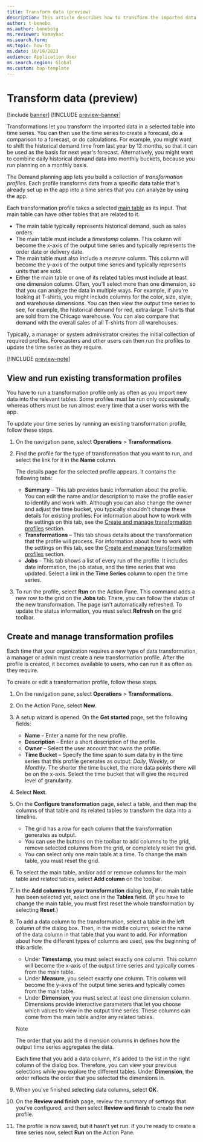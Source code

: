 ```yaml
---
title: Transform data (preview)
description: This article describes how to transform the imported data in a selected table into time series. You can then use the time series to create a forecast, do a comparison to a forecast, or do calculations.
author: t-benebo
ms.author: benebotg
ms.reviewer: kamaybac
ms.search.form:
ms.topic: how-to
ms.date: 10/19/2023
audience: Application User
ms.search.region: Global
ms.custom: bap-template
---
```


# Transform data (preview)

[!include [banner](../includes/banner.md)]
[!INCLUDE [preview-banner](../includes/preview-banner.md)]

<!-- KFM: Preview until further notice -->

Transformations let you transform the imported data in a selected table into time series. You can then use the time series to create a forecast, do a comparison to a forecast, or do calculations. For example, you might want to shift the historical demand time from last year by 12 months, so that it can be used as the basis for next year's forecast. Alternatively, you might want to combine daily historical demand data into monthly buckets, because you run planning on a monthly basis.

The Demand planning app lets you build a collection of *transformation profiles*. Each profile transforms data from a specific data table that's already set up in the app into a time series that you can analyze by using the app.

Each transformation profile takes a selected [main table](tables.md) as its input. That main table can have other tables that are related to it.

- The main table typically represents historical demand, such as sales orders.
- The main table must include a *timestamp* column. This column will become the x-axis of the output time series and typically represents the order date or delivery date.
- The main table must also include a *measure* column. This column will become the y-axis of the output time series and typically represents units that are sold.
- Either the main table or one of its related tables must include at least one dimension column. Often, you'll select more than one dimension, so that you can analyze the data in multiple ways. For example, if you're looking at T-shirts, you might include columns for the color, size, style, and warehouse dimensions. You can then view the output time series to see, for example, the historical demand for red, extra-large T-shirts that are sold from the Chicago warehouse. You can also compare that demand with the overall sales of all T-shirts from all warehouses.

Typically, a manager or system administrator creates the initial collection of required profiles. Forecasters and other users can then run the profiles to update the time series as they require.

[!INCLUDE [preview-note](../includes/preview-note.md)]

## View and run existing transformation profiles

You have to run a transformation profile only as often as you import new data into the relevant tables. Some profiles must be run only occasionally, whereas others must be run almost every time that a user works with the app.

To update your time series by running an existing transformation profile, follow these steps.

1. On the navigation pane, select **Operations** \> **Transformations**.
1. Find the profile for the type of transformation that you want to run, and select the link for it in the **Name** column.

    The details page for the selected profile appears. It contains the following tabs:

    - **Summary** – This tab provides basic information about the profile. You can edit the name and/or description to make the profile easier to identify and work with. Although you can also change the owner and adjust the time bucket, you typically shouldn't change these details for existing profiles. For information about how to work with the settings on this tab, see the [Create and manage transformation profiles](#create-transformation-profiles) section.
    - **Transformations** – This tab shows details about the transformation that the profile will process. For information about how to work with the settings on this tab, see the [Create and manage transformation profiles](#create-transformation-profiles) section.
    - **Jobs** – This tab shows a list of every run of the profile. It includes date information, the job status, and the time series that was updated. Select a link in the **Time Series** column to open the time series.

1. To run the profile, select **Run** on the Action Pane. This command adds a new row to the grid on the **Jobs** tab. There, you can follow the status of the new transformation. The page isn't automatically refreshed. To update the status information, you must select **Refresh** on the grid toolbar.

## <a name="create-transformation-profiles"></a>Create and manage transformation profiles

Each time that your organization requires a new type of data transformation, a manager or admin must create a new transformation profile. After the profile is created, it becomes available to users, who can run it as often as they require.

To create or edit a transformation profile, follow these steps.

1. On the navigation pane, select **Operations** \> **Transformations**.
1. On the Action Pane, select **New**.
1. A setup wizard is opened. On the **Get started** page, set the following fields:

    - **Name** – Enter a name for the new profile.
    - **Description** – Enter a short description of the profile.
    - **Owner** – Select the user account that owns the profile.
    - **Time Bucket** – Specify the time span to sum data by in the time series that this profile generates as output: *Daily*, *Weekly*, or *Monthly*. The shorter the time bucket, the more data points there will be on the x-axis. Select the time bucket that will give the required level of granularity.

1. Select **Next**.
1. On the **Configure transformation** page, select a table, and then map the columns of that table and its related tables to transform the data into a timeline.

    - The grid has a row for each column that the transformation generates as output.
    - You can use the buttons on the toolbar to add columns to the grid, remove selected columns from the grid, or completely reset the grid.
    - You can select only one main table at a time. To change the main table, you must reset the grid.

1. To select the main table, and/or add or remove columns for the main table and related tables, select **Add column** on the toolbar.
1. In the **Add columns to your transformation** dialog box, if no main table has been selected yet, select one in the **Tables** field. (If you have to change the main table, you must first reset the whole transformation by selecting **Reset**.)
1. To add a data column to the transformation, select a table in the left column of the dialog box. Then, in the middle column, select the name of the data column in that table that you want to add. For information about how the different types of columns are used, see the beginning of this article.

    - Under **Timestamp**, you must select exactly one column. This column will become the x-axis of the output time series and typically comes from the main table.
    - Under **Measure**, you select exactly one column. This column will become the y-axis of the output time series and typically comes from the main table.
    - Under **Dimension**, you must select at least one dimension column. Dimensions provide interactive parameters that let you choose which values to view in the output time series. These columns can come from the main table and/or any related tables.

    > [!NOTE]
    > The order that you add the dimension columns in defines how the output time series aggregates the data.

    Each time that you add a data column, it's added to the list in the right column of the dialog box. Therefore, you can view your previous selections while you explore the different tables. Under **Dimension**, the order reflects the order that you selected the dimensions in.

1. When you've finished selecting data columns, select **OK**.
1. On the **Review and finish** page, review the summary of settings that you've configured, and then select **Review and finish** to create the new profile.
1. The profile is now saved, but it hasn't yet run. If you're ready to create a time series now, select **Run** on the Action Pane.
